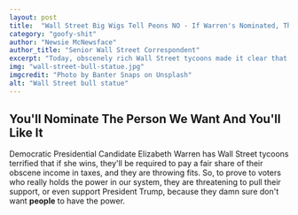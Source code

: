 ```yaml
---
layout: post
title:  "Wall Street Big Wigs Tell Peons NO - If Warren's Nominated, They&apos;ll Take Their Toys And Go Home"
category: "goofy-shit"
author: "Newsie McNewsface"
author_title: "Senior Wall Street Correspondent"
excerpt: "Today, obscenely rich Wall Street tycoons made it clear that if required to pay their fair share, they would exert all their power and money to subvert the will of the people. Essentially these fat cats are openly saying that they get to pick Presidential candidates, and anyone who tries to obey the will of the people will be punished."
img: "wall-street-bull-statue.jpg"
imgcredit: "Photo by Banter Snaps on Unsplash"
alt: "Wall Street bull statue"
---
```


## You&apos;ll Nominate The Person We Want And You&apos;ll Like It

Democratic Presidential Candidate Elizabeth Warren has Wall Street tycoons terrified that if she wins, they'll be required to pay a fair share of their obscene income in taxes, and they are throwing fits. So, to prove to voters who really holds the power in our system, they are threatening to pull their support, or even support President Trump, because they damn sure don't want **people** to have the power.
